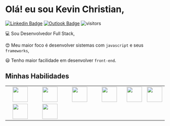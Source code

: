 # Olá! eu sou Kevin Christian,
[![Linkedin Badge](https://img.shields.io/badge/-kevinnchristian-blue?style=flat-square&logo=Linkedin&logoColor=white&link=https://www.linkedin.com/in/kevinnchristian/)](https://www.linkedin.com/in/kevinnchristian/) [![Outlook Badge](https://img.shields.io/badge/-kevin.cmribeiro@outlook.com-blue?style=flat-square&link=mailto:kevin.cmribeiro@outlook.com)](mailto:kevin.cmribeiro@outlook.com) ![visitors](https://visitor-badge.glitch.me/badge?page_id=kevinnchristian.kevinnchristian)

:computer: Sou Desenvolvedor Full Stack,

:heart_eyes: Meu maior foco é desenvolver sistemas com `javascript` e seus `frameworks`, 

:smiley: Tenho maior facilidade em desenvolver `front-end`.

## Minhas Habilidades

<table>
  <tbody>
    <tr valign="top">
      <td width="25%" align="center">
        <img height="48px" src="https://img.icons8.com/color/48/000000/javascript.png">
      </td>
      <td width="25%" align="center">
        <img height="48px" src="https://img.icons8.com/color/48/000000/nodejs.png">
      </td>
      <td width="25%" align="center">
        <img height="48px" src="https://img.icons8.com/color/48/000000/html-5.png">
      </td>
      <td width="25%" align="center">
        <img height="48px" src="https://img.icons8.com/color/48/000000/css3.png">
      </td>
      <td width="25%" align="center">
        <img height="48px" src="https://img.icons8.com/color/48/000000/bootstrap.png">
      </td>
      <td width="25%" align="center">
        <img height="48px" src="https://img.icons8.com/color/48/000000/react-native.png">
      </td>
    </tr>
    <tr valign="top">
      <td width="25%" align="center">
        <img height="48px" src="https://img.icons8.com/color/48/000000/git.png">
      </td>
      <td width="25%" align="center">
        <img height="48px" src="https://img.icons8.com/fluent/48/000000/visual-studio-code-2019.png">
      </td>
    </tr>
  </tbody>
</table>
